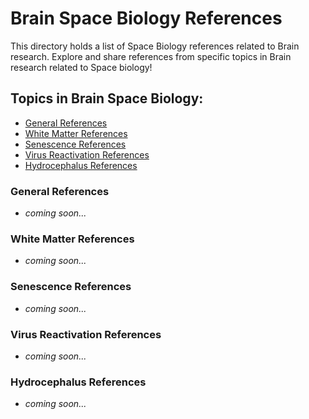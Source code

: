 # Brain Space Biology References
This directory holds a list of Space Biology references related to Brain research. Explore and share references from specific topics in Brain research related to Space biology! 

## Topics in Brain Space Biology:

- [General References](#general-references)
- [White Matter References](#white-matter-references)
- [Senescence References](#senescence-references)
- [Virus Reactivation References](#virus-reactivation-references)
- [Hydrocephalus References](#hydrocephalus-references)

### General References
- *coming soon...*

### White Matter References
- *coming soon...*

### Senescence References
- *coming soon...*

### Virus Reactivation References
- *coming soon...*

### Hydrocephalus References
- *coming soon...*
